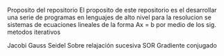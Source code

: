 Proposito del repositorio
El proposito de este repositorio es el desarrollar una serie de programas en lenguajes de alto nivel 
para la resolucion se sistemas de ecuaciones lineales de la forma Ax = b por medio de los sig. metodos iterativos

Jacobi
Gauss Seidel
Sobre relajación sucesiva SOR
Gradiente conjugado
